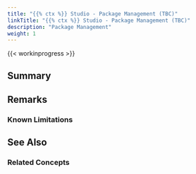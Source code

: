```yaml
---
title: "{{% ctx %}} Studio - Package Management (TBC)"
linkTitle: "{{% ctx %}} Studio - Package Management (TBC)"
description: "Package Management"
weight: 1
---
```


{{< workinprogress >}}

## Summary

## Remarks

### Known Limitations

## See Also

### Related Concepts
